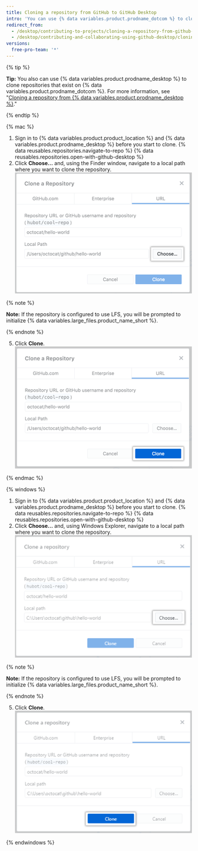 ```yaml
---
title: Cloning a repository from GitHub to GitHub Desktop
intro: 'You can use {% data variables.product.prodname_dotcom %} to clone remote repositories to {% data variables.product.prodname_desktop %}.'
redirect_from:
  - /desktop/contributing-to-projects/cloning-a-repository-from-github-to-github-desktop
  - /desktop/contributing-and-collaborating-using-github-desktop/cloning-a-repository-from-github-to-github-desktop
versions:
  free-pro-team: '*'
---
```

{% tip %}

**Tip:**  You also can use {% data variables.product.prodname_desktop %} to clone repositories that exist on {% data variables.product.prodname_dotcom %}.  For more information, see "[Cloning a repository from {% data variables.product.prodname_desktop %}](/desktop/guides/contributing-to-projects/cloning-a-repository-from-github-to-github-desktop/)."

{% endtip %}

{% mac %}

1. Sign in to {% data variables.product.product_location %} and {% data variables.product.prodname_desktop %} before you start to clone.
{% data reusables.repositories.navigate-to-repo %}
{% data reusables.repositories.open-with-github-desktop %}
5. Click **Choose...** and, using the Finder window, navigate to a local path where you want to clone the repository.
![The choose button on the URL tab](/assets/images/help/desktop/clone-choose-button-url-mac.png)

  {% note %}

  **Note:** If the repository is configured to use LFS, you will be prompted to initialize {% data variables.large_files.product_name_short %}.

  {% endnote %}

5. Click **Clone**.
![The clone button on the URL tab](/assets/images/help/desktop/clone-button-url-mac.png)

{% endmac %}

{% windows %}

1. Sign in to {% data variables.product.product_location %} and {% data variables.product.prodname_desktop %} before you start to clone.
{% data reusables.repositories.navigate-to-repo %}
{% data reusables.repositories.open-with-github-desktop %}
5. Click **Choose...** and, using Windows Explorer, navigate to a local path where you want to clone the repository.
![The choose button](/assets/images/help/desktop/clone-choose-button-url-win.png)

  {% note %}

  **Note:** If the repository is configured to use LFS, you will be prompted to initialize {% data variables.large_files.product_name_short %}.

  {% endnote %}

5. Click **Clone**.
![The clone button](/assets/images/help/desktop/clone-button-url-win.png)

{% endwindows %}
